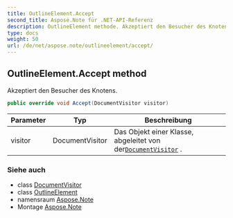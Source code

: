 ```yaml
---
title: OutlineElement.Accept
second_title: Aspose.Note für .NET-API-Referenz
description: OutlineElement methode. Akzeptiert den Besucher des Knotens.
type: docs
weight: 50
url: /de/net/aspose.note/outlineelement/accept/
---
```

## OutlineElement.Accept method

Akzeptiert den Besucher des Knotens.

```csharp
public override void Accept(DocumentVisitor visitor)
```

| Parameter | Typ | Beschreibung |
| --- | --- | --- |
| visitor | DocumentVisitor | Das Objekt einer Klasse, abgeleitet von der[`DocumentVisitor`](../../documentvisitor/) . |

### Siehe auch

* class [DocumentVisitor](../../documentvisitor/)
* class [OutlineElement](../)
* namensraum [Aspose.Note](../../outlineelement/)
* Montage [Aspose.Note](../../../)


